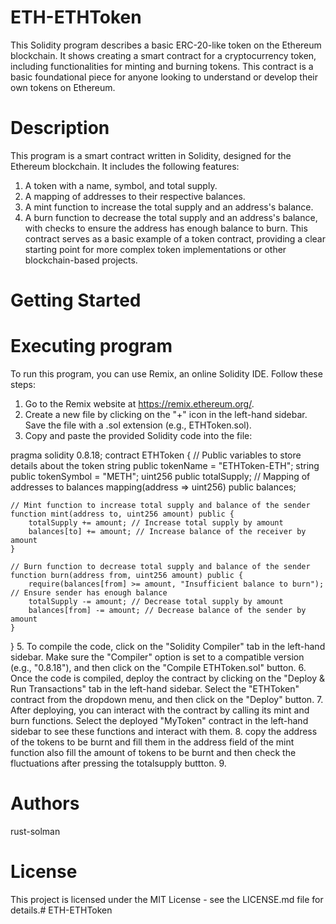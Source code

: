 # ETH-ETHToken
This Solidity program describes a basic ERC-20-like token on the Ethereum blockchain. It shows creating a smart contract for a cryptocurrency token, including functionalities for minting and burning tokens. This contract is a basic foundational piece for anyone looking to understand or develop their own tokens on Ethereum.
# Description
This program is a smart contract written in Solidity, designed for the Ethereum blockchain. It includes the following features:

1. A token with a name, symbol, and total supply.
2. A mapping of addresses to their respective balances.
3. A mint function to increase the total supply and an address's balance.
4. A burn function to decrease the total supply and an address's balance, with checks to ensure the address has enough balance to burn.
This contract serves as a basic example of a token contract, providing a clear starting point for more complex token implementations or other blockchain-based projects.
# Getting Started
# Executing program
To run this program, you can use Remix, an online Solidity IDE. Follow these steps:

1. Go to the Remix website at https://remix.ethereum.org/.
2. Create a new file by clicking on the "+" icon in the left-hand sidebar. Save the file with a .sol extension (e.g., ETHToken.sol).
3. Copy and paste the provided Solidity code into the file:

pragma solidity 0.8.18;
contract ETHToken {
    // Public variables to store details about the token
    string public tokenName = "ETHToken-ETH";
    string public tokenSymbol = "METH";
    uint256 public totalSupply;
    // Mapping of addresses to balances
    mapping(address => uint256) public balances;

    // Mint function to increase total supply and balance of the sender
    function mint(address to, uint256 amount) public {
        totalSupply += amount; // Increase total supply by amount
        balances[to] += amount; // Increase balance of the receiver by amount
    }

    // Burn function to decrease total supply and balance of the sender
    function burn(address from, uint256 amount) public {
        require(balances[from] >= amount, "Insufficient balance to burn"); // Ensure sender has enough balance
        totalSupply -= amount; // Decrease total supply by amount
        balances[from] -= amount; // Decrease balance of the sender by amount
    }
}
5. To compile the code, click on the "Solidity Compiler" tab in the left-hand sidebar. Make sure the "Compiler" option is set to a compatible version (e.g., "0.8.18"), and then click on the "Compile ETHToken.sol" button.
6. Once the code is compiled, deploy the contract by clicking on the "Deploy & Run Transactions" tab in the left-hand sidebar. Select the "ETHToken" contract from the dropdown menu, and then click on the "Deploy" button.
7. After deploying, you can interact with the contract by calling its mint and burn functions. Select the deployed "MyToken" contract in the left-hand sidebar to see these functions and interact with them.
8. copy the address of the tokens to be burnt and fill them in the address field of the mint function also fill the amount of tokens to be burnt and then check the fluctuations after pressing the totalsupply buttton.
9. 
# Authors
rust-solman
# License
This project is licensed under the MIT License - see the LICENSE.md file for details.# ETH-ETHToken

